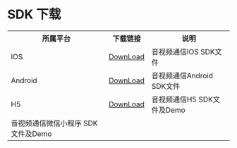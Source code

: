 # SDK 下载
                     
<table class="wrapped"><colgroup><col /><col /><col /></colgroup>
<tbody>
<tr>
<th>所属平台</th>
<th>下载链接</th>
<th colspan="1">说明</th></tr>
<tr>
<td>IOS</td>
<td><a href="https://sdk-publish.s3.cn-north-1.jdcloud-oss.com/JRTC_iOS.framework-2021-11-09-17-27_release-1.6.7.zip">DownLoad</a></td>
<td colspan="1">音视频通信IOS SDK文件</td></tr>
<tr>
<td>Android</td>
<td><span><a href="https://sdk-publish.s3.cn-north-1.jdcloud-oss.com/jrtc-release.aar">DownLoad</a></span></td>
<td colspan="1"><span>音视频通信Android SDK文件</span></td></tr>
<tr>
<td>H5</td>
<td><a href="https://sdk-publish.s3.cn-north-1.jdcloud-oss.com/JRTC-H5.zip"><span>DownLoad</span></a></td>
<td colspan="1"><span>音视频通信H5 SDK文件及Demo</span></td></tr>
<tr>
<td colspan="1"><span>音视频通信微信小程序 SDK文件及Demo</span></td></tr></tbody></table>
<p><br /></p>
<p><br /></p>
<p><br /></p>
<p><br /></p>
   

